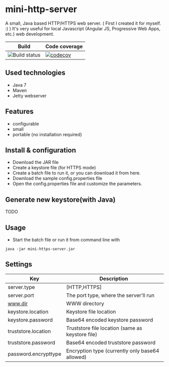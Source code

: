 # mini-http-server

A small, Java based HTTP/HTTPS web server. ( First I created it for myself. :) ) It's very useful for local Javascript (Angular JS, Progressive Web Apps, etc.) web development.

| Build | Code coverage |
| ------------- | ------------- |
| ![Build status](https://travis-ci.org/szrnka-peter/mini-http-server.svg?branch=master) | [![codecov](https://codecov.io/gh/szrnka-peter/mini-http-server/branch/master/graph/badge.svg)](https://codecov.io/gh/szrnka-peter/mini-http-server)

## Used technologies
- Java 7
- Maven
- Jetty webserver

## Features
- configurable
- small
- portable (no installation required)

## Install & configuration
- Download the JAR file
- Create a keystore file (for HTTPS mode)
- Create a batch file to run it, or you can download it from here.
- Download the sample config.properties file
- Open the config.properties file and customize the parameters.

## Generate new keystore(with Java)

TODO

## Usage
- Start the batch file or run it from command line with
```
java -jar mini-https-server.jar
```

## Settings

| Key | Description |
| ------------- | ------------- |
| server.type |[HTTP,HTTPS] |
| server.port | The port type, where the server'll run |
| www.dir | WWW directory |
| keystore.location | Keystore file location |
| keystore.password | Base64 encoded keystore password |
| truststore.location | Truststore file location (same as keystore file) |
| truststore.password | Base64 encoded truststore password |
| password.encrypttype | Encryption type (currently only base64 allowed) |
